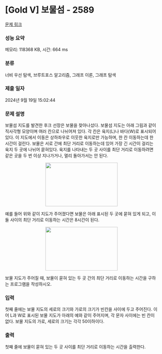 # [Gold V] 보물섬 - 2589 

[문제 링크](https://www.acmicpc.net/problem/2589) 

### 성능 요약

메모리: 118368 KB, 시간: 664 ms

### 분류

너비 우선 탐색, 브루트포스 알고리즘, 그래프 이론, 그래프 탐색

### 제출 일자

2024년 9월 19일 15:02:44

### 문제 설명

<p>보물섬 지도를 발견한 후크 선장은 보물을 찾아나섰다. 보물섬 지도는 아래 그림과 같이 직사각형 모양이며 여러 칸으로 나뉘어져 있다. 각 칸은 육지(L)나 바다(W)로 표시되어 있다. 이 지도에서 이동은 상하좌우로 이웃한 육지로만 가능하며, 한 칸 이동하는데 한 시간이 걸린다. 보물은 서로 간에 최단 거리로 이동하는데 있어 가장 긴 시간이 걸리는 육지 두 곳에 나뉘어 묻혀있다. 육지를 나타내는 두 곳 사이를 최단 거리로 이동하려면 같은 곳을 두 번 이상 지나가거나, 멀리 돌아가서는 안 된다.</p>

<p style="text-align: center;"><img alt="" src="https://www.acmicpc.net/upload/images/c1bYIsKpI6m317EAx.jpg" style="width: 238px; height: 144px; "></p>

<p>예를 들어 위와 같이 지도가 주어졌다면 보물은 아래 표시된 두 곳에 묻혀 있게 되고, 이 둘 사이의 최단 거리로 이동하는 시간은 8시간이 된다.</p>

<p style="text-align: center;"><img alt="" src="https://www.acmicpc.net/upload/images/XqDkWCRUWbzZ.jpg" style="width: 238px; height: 144px; "></p>

<p>보물 지도가 주어질 때, 보물이 묻혀 있는 두 곳 간의 최단 거리로 이동하는 시간을 구하는 프로그램을 작성하시오.</p>

### 입력 

 <p>첫째 줄에는 보물 지도의 세로의 크기와 가로의 크기가 빈칸을 사이에 두고 주어진다. 이어 L과 W로 표시된 보물 지도가 아래의 예와 같이 주어지며, 각 문자 사이에는 빈 칸이 없다. 보물 지도의 가로, 세로의 크기는 각각 50이하이다.</p>

### 출력 

 <p>첫째 줄에 보물이 묻혀 있는 두 곳 사이를 최단 거리로 이동하는 시간을 출력한다.</p>

